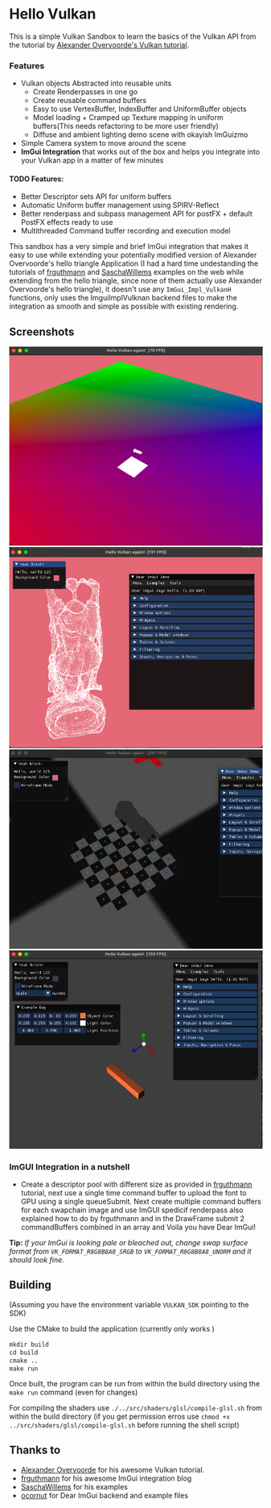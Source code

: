 # Hello Vulkan

This is a simple Vulkan Sandbox to learn the basics of the Vulkan API from the tutorial by
[Alexander Overvoorde's Vulkan tutorial](https://vulkan-tutorial.com/).

### Features
- Vulkan objects Abstracted into reusable units
    - Create Renderpasses in one go
    - Create reusable command buffers
    - Easy to use VertexBuffer, IndexBuffer and UniformBuffer objects
    - Model loading + Cramped up Texture mapping in uniform buffers(This needs refactoring to be more user friendly)
    - Diffuse and ambient lighting demo scene with okayish ImGuizmo
- Simple Camera system to move around the scene
- **ImGui Integration** that works out of the box and helps you integrate into your Vulkan app in a matter of few minutes

#### TODO Features:
- Better Descriptor sets API for uniform buffers
- Automatic Uniform buffer management using SPIRV-Reflect
- Better renderpass and subpass management API for postFX + default PostFX effects ready to use
- Multithreaded Command buffer recording and execution model

This sandbox has a very simple and brief ImGui integration that makes it easy to use while extending your potentially modified version of Alexander Overvoorde's hello triangle Application (I had a hard time undestanding the tutorials of [frguthmann](https://frguthmann.github.io/posts/vulkan_imgui/) and [SaschaWillems](https://github.com/SaschaWillems/Vulkan/blob/master/examples/imgui/main.cpp) examples on the web while extending from the hello triangle, since none of them actually use Alexander Overvoorde's hello triangle), it doesn't use any `ImGui_Impl_VulkanH` functions, only uses the ImguiImplVulknan backend files to make the integration as smooth and simple as possible with existing rendering.

## Screenshots
![](demo/democam.png)
![](demo/demomodel.png)
![](demo/texmapping.png)
![](demo/lightsvulkan.png)

### ImGUI Integration in a nutshell
- Create a descriptor pool with different size as provided in [frguthmann](https://frguthmann.github.io/posts/vulkan_imgui/) tutorial, next use a single time command buffer to upload the font to GPU using a single queueSubmit. Next create multiple command buffers for each swapchain image and use ImGUI spedicif renderpass also explained how to do by frguthmann and in the DrawFrame submit 2 commandBuffers combined in an array and Voila you have Dear ImGui!

**Tip:** _If your ImGui is looking pale or bleached out, change swap surface format from `VK_FORMAT_R8G8B8A8_SRGB` to `VK_FORMAT_R8G8B8A8_UNORM` and it should look fine._

## Building

(Assuming you have the environment variable `VULKAN_SDK` pointing to the SDK)

Use the CMake to build the application (currently only works )

```shell
mkdir build
cd build
cmake ..
make run
```

Once built, the program can be run from within the build directory using the `make run` command (even for changes)

For compiling the shaders use `./../src/shaders/glsl/compile-glsl.sh` from within the build directory (if you get permission erros use `chmod +x ../src/shaders/glsl/compile-glsl.sh` before running the shell script)

## Thanks to
*  [Alexander Overvoorde](https://vulkan-tutorial.com/) for his awesome Vulkan tutorial.
* [frguthmann](https://frguthmann.github.io/posts/vulkan_imgui/) for his awesome ImGui integration blog
* [SaschaWillems](https://github.com/SaschaWillems/Vulkan/blob/master/examples/imgui/main.cpp) for his examples
* [ocornut](https://github.com/ocornut/imgui) for Dear ImGui backend and example files
